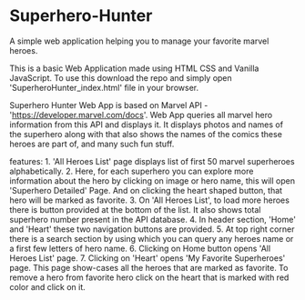 # Superhero-Hunter

A simple web application helping you to manage your favorite marvel heroes.

This is a basic Web Application made using HTML CSS and Vanilla JavaScript. To use this download the repo and simply open 'SuperheroHunter_index.html' file in your browser.

Superhero Hunter Web App is based on Marvel API - 'https://developer.marvel.com/docs'. Web App queries all marvel hero information from this API and displays it. It displays photos and names of the superhero along with that also shows the names of the comics these heroes are part of, and many such fun stuff. 

features:
	1. 'All Heroes List' page displays list of first 50 marvel superheroes alphabetically.
	2. Here, for each superhero you can explore more information about the hero by clicking on image or hero name, this will open 'Superhero Detailed' Page. And on clicking the heart shaped button, that hero will be marked as favorite.
	3. On 'All Heroes List', to load more heroes there is button provided at the bottom of the list. It also shows total superhero number present in the API database.
	4. In header section, 'Home' and 'Heart' these two navigation buttons are provided.
	5. At top right corner there is a search section by using which you can query any heroes name or a first few letters of hero name.
	6. Clicking on Home button opens 'All Heroes List' page.
	7. Clicking on 'Heart' opens 'My Favorite Superheroes' page. This page show-cases all the heroes that are marked as favorite. To remove a hero from favorite hero click on the heart that is marked with red color and click on it.


  
